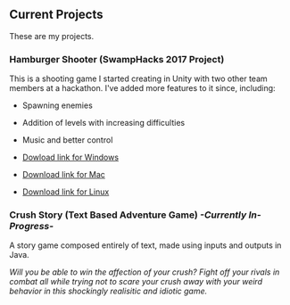 ## Current Projects

These are my projects. 

### Hamburger Shooter (SwampHacks 2017 Project)

This is a shooting game I started creating in Unity with two other team members at a hackathon.
I've added more features to it since, including:

* Spawning enemies
* Addition of levels with increasing difficulties
* Music and better control

* [Dowload link for Windows](https://www.dropbox.com/s/tji0ds4q18n2jbd/For%20Windows.zip?dl=0)
* [Download link for Mac](https://www.dropbox.com/s/tk692a3w4d8c7ls/For%20Apple.zip?dl=0)
* [Download link for Linux](https://www.dropbox.com/s/ilu28g7inap787w/For%20Linux.zip?dl=0)


### Crush Story (Text Based Adventure Game) *-Currently In-Progress-*

A story game composed entirely of text, made using inputs and outputs in Java.

*Will you be able to win the affection of your crush? Fight off your rivals in combat 
all while trying not to scare your crush away with your weird behavior in this shockingly 
realisitic and idiotic game.*


